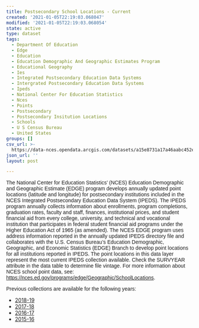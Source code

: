 ```yaml
---
title: Postsecondary School Locations - Current
created: '2021-01-05T22:19:03.068047'
modified: '2021-01-05T22:19:03.068054'
state: active
type: dataset
tags:
  - Department Of Education
  - Edge
  - Education
  - Education Demographic And Geographic Estimates Program
  - Educational Geography
  - Ies
  - Integrated Postsecondary Education Data Systems
  - Intergrated Postsecondary Education Data Systems
  - Ipeds
  - National Center For Education Statistics
  - Nces
  - Points
  - Postsecondary
  - Postsecondary Insitution Locations
  - Schools
  - U S Census Bureau
  - United States
groups: []
csv_url: >-
  https://data-nces.opendata.arcgis.com/datasets/a15e8731a17a46aabc452ea607f172c0_0.csv?outSR=%7B%22latestWkid%22%3A4269%2C%22wkid%22%3A4269%7D
json_url: ''
layout: post

---
```

<div style='text-align:Left;'><p><span style='font-family:Arial, sans-serif; background-image:initial; background-position:initial; background-size:initial; background-repeat:initial; background-attachment:initial; background-origin:initial; background-clip:initial;'>The National Center for Education Statistics’ (NCES)
Education Demographic and Geographic Estimate (EDGE) program develops annually
updated point locations (latitude and longitude) for postsecondary institutions
included in the NCES Integrated Postsecondary Education Data System (IPEDS).
The IPEDS program annually collects information about enrollments, program
completions, graduation rates, faculty and staff, finances, institutional
prices, and student financial aid from every college, university, and technical
and vocational institution that participates in federal student financial aid
programs under the Higher Education Act of 1965 (as amended). The NCES EDGE
program uses address information reported in the annually updated IPEDS
directory file and collaborates with the U.S. Census Bureau’s Education
Demographic, Geographic, and Economic Statistics (EDGE) Branch to develop point
locations for all institutions reported in IPEDS. The point locations in this
data layer represent the most current IPEDS collection available. Check the
SURVYEAR attribute in the data table to determine file vintage. For more
information about NCES school point data, see: </span><span style='font-family:Arial, sans-serif; background-image:initial; background-position:initial; background-size:initial; background-repeat:initial; background-attachment:initial; background-origin:initial; background-clip:initial;'><a href='https://nces.ed.gov/programs/edge/Geographic/SchoolLocations' rel='nofollow ugc'>https://nces.ed.gov/programs/edge/Geographic/SchoolLocations</a>.</span></p><p><span style='font-family:Arial, sans-serif; background-image:initial; background-position:initial; background-size:initial; background-repeat:initial; background-attachment:initial; background-origin:initial; background-clip:initial;'>Previous collections are available for the following years:</span></p><p></p><ul><li><a href='https://nces.maps.arcgis.com/home/item.html?id=6aa17db388b34c6c9d6ae040993cd99d' rel='nofollow ugc' target='_blank'>2018-19</a><br /></li><li><a href='https://nces.maps.arcgis.com/home/item.html?id=adc0c93f5b004246b186e90f4b43830f' rel='nofollow ugc' target='_blank'>2017-18</a><br /></li><li><a href='https://nces.maps.arcgis.com/home/item.html?id=72d9d1167cad4b619fa23f36f05e8766' rel='nofollow ugc' target='_blank'>2016-17</a><br /></li><li><a href='https://nces.maps.arcgis.com/home/item.html?id=809cc7caddf34d3692970c9a781dac03' rel='nofollow ugc' target='_blank'>2015-16</a><br /></li></ul><p></p><p><span></span></p></div>
